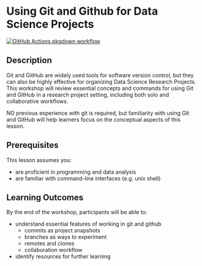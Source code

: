 
<!-- README.md is generated from README.Rmd. Please edit that file -->

# Using Git and Github for Data Science Projects

<!-- badges: start -->

[![GitHub Actions pkgdown
workflow](https://github.com/uf-repro/lesson-template/workflows/pkgdown/badge.svg)](https://github.com/uf-repro/lesson-template/actions?query=workflow%3Apkgdown)

<!-- badges: end -->

## Description

Git and GitHub are widely used tools for software version control, but
they can also be highly effective for organizing Data Science Research
Projects. This workshop will review essential concepts and commands for
using Git and GitHub in a research project setting, including both solo
and collaborative workflows.

NO previous experience with git is required, but familiarity with using
Git and GitHub will help learners focus on the conceptual aspects of
this lesson.

## Prerequisites

This lesson assumes you:

- are proficient in programming and data analysis
- are familiar with command-line interfaces (e.g. unix shell)

## Learning Outcomes

By the end of the workshop, participants will be able to:

- understand essential features of working in git and github
  - commits as project snapshots
  - branches as ways to experiment
  - remotes and clones
  - collaboration workflow
- identify resources for further learning
